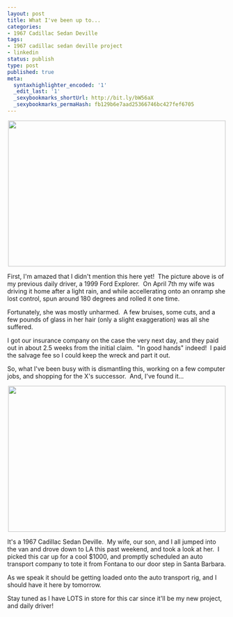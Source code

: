```yaml
---
layout: post
title: What I've been up to...
categories:
- 1967 Cadillac Sedan Deville
tags:
- 1967 cadillac sedan deville project
- linkedin
status: publish
type: post
published: true
meta:
  syntaxhighlighter_encoded: '1'
  _edit_last: '1'
  _sexybookmarks_shortUrl: http://bit.ly/bW56aX
  _sexybookmarks_permaHash: fb129b6e7aad25366746bc427fef6705
---
```

<p style="text-align: center;"><img class="aligncenter" src="http://farm4.static.flickr.com/3585/3425699318_0ee89b2b55.jpg" alt="" width="500" height="335" /></p>

First, I'm amazed that I didn't mention this here yet!  The picture above is of my previous daily driver, a 1999 Ford Explorer.  On April 7th my wife was driving it home after a light rain, and while accellerating onto an onramp she lost control, spun around 180 degrees and rolled it one time.

Fortunately, she was mostly unharmed.  A few bruises, some cuts, and a few pounds of glass in her hair (only a slight exaggeration) was all she suffered.

I got our insurance company on the case the very next day, and they paid out in about 2.5 weeks from the initial claim.  "In good hands" indeed!  I paid the salvage fee so I could keep the wreck and part it out.

So, what I've been busy with is dismantling this, working on a few computer jobs, and shopping for the X's successor.  And, I've found it...
<p style="text-align: center;"><img class="aligncenter" src="http://farm4.static.flickr.com/3626/3582951824_0b90f67b0e.jpg" alt="" width="500" height="335" /></p>
<p style="text-align: left;">It's a 1967 Cadillac Sedan Deville.  My wife, our son, and I all jumped into the van and drove down to LA this past weekend, and took a look at her.  I picked this car up for a cool $1000, and promptly scheduled an auto transport company to tote it from Fontana to our door step in Santa Barbara.</p>
<p style="text-align: left;">As we speak it should be getting loaded onto the auto transport rig, and I should have it here by tomorrow.</p>
<p style="text-align: left;">Stay tuned as I have LOTS in store for this car since it'll be my new project, and daily driver!</p>
